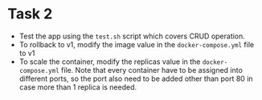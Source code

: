 # Task 2
- Test the app using the ```test.sh``` script which covers CRUD operation.
- To rollback to v1, modify the image value in the ```docker-compose.yml``` file to v1
- To scale the container, modify the replicas value in the ```docker-compose.yml``` file. Note that every container have to be assigned into different ports, so the port also need to be added other than port 80 in case more than 1 replica is needed.
